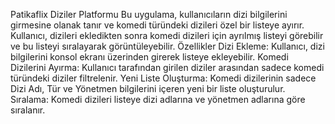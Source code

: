 Patikaflix Diziler Platformu
Bu uygulama, kullanıcıların dizi bilgilerini girmesine olanak tanır ve komedi türündeki dizileri özel bir listeye ayırır. Kullanıcı, dizileri ekledikten sonra komedi dizileri için ayrılmış listeyi görebilir ve bu listeyi sıralayarak görüntüleyebilir.
Özellikler
Dizi Ekleme: Kullanıcı, dizi bilgilerini konsol ekranı üzerinden girerek listeye ekleyebilir.
Komedi Dizilerini Ayırma: Kullanıcı tarafından girilen diziler arasından sadece komedi türündeki diziler filtrelenir.
Yeni Liste Oluşturma: Komedi dizilerinin sadece Dizi Adı, Tür ve Yönetmen bilgilerini içeren yeni bir liste oluşturulur.
Sıralama: Komedi dizileri listeye dizi adlarına ve yönetmen adlarına göre sıralanır.
